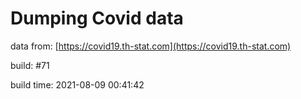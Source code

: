 Dumping Covid data
==================
                        
data from: [https://covid19.th-stat.com](https://covid19.th-stat.com)

build: #71

build time: 2021-08-09 00:41:42
